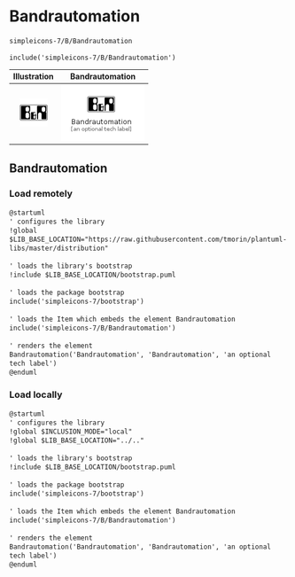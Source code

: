 # Bandrautomation


```text
simpleicons-7/B/Bandrautomation
```

```text
include('simpleicons-7/B/Bandrautomation')
```



| Illustration | Bandrautomation |
| :---: | :---: |
| ![illustration for Illustration](../../simpleicons-7/B/Bandrautomation.png) | ![illustration for Bandrautomation](../../simpleicons-7/B/Bandrautomation.Local.png) |




## Bandrautomation

### Load remotely
```plantuml
@startuml
' configures the library
!global $LIB_BASE_LOCATION="https://raw.githubusercontent.com/tmorin/plantuml-libs/master/distribution"

' loads the library's bootstrap
!include $LIB_BASE_LOCATION/bootstrap.puml

' loads the package bootstrap
include('simpleicons-7/bootstrap')

' loads the Item which embeds the element Bandrautomation
include('simpleicons-7/B/Bandrautomation')

' renders the element
Bandrautomation('Bandrautomation', 'Bandrautomation', 'an optional tech label')
@enduml
```

### Load locally
```plantuml
@startuml
' configures the library
!global $INCLUSION_MODE="local"
!global $LIB_BASE_LOCATION="../.."

' loads the library's bootstrap
!include $LIB_BASE_LOCATION/bootstrap.puml

' loads the package bootstrap
include('simpleicons-7/bootstrap')

' loads the Item which embeds the element Bandrautomation
include('simpleicons-7/B/Bandrautomation')

' renders the element
Bandrautomation('Bandrautomation', 'Bandrautomation', 'an optional tech label')
@enduml
```


